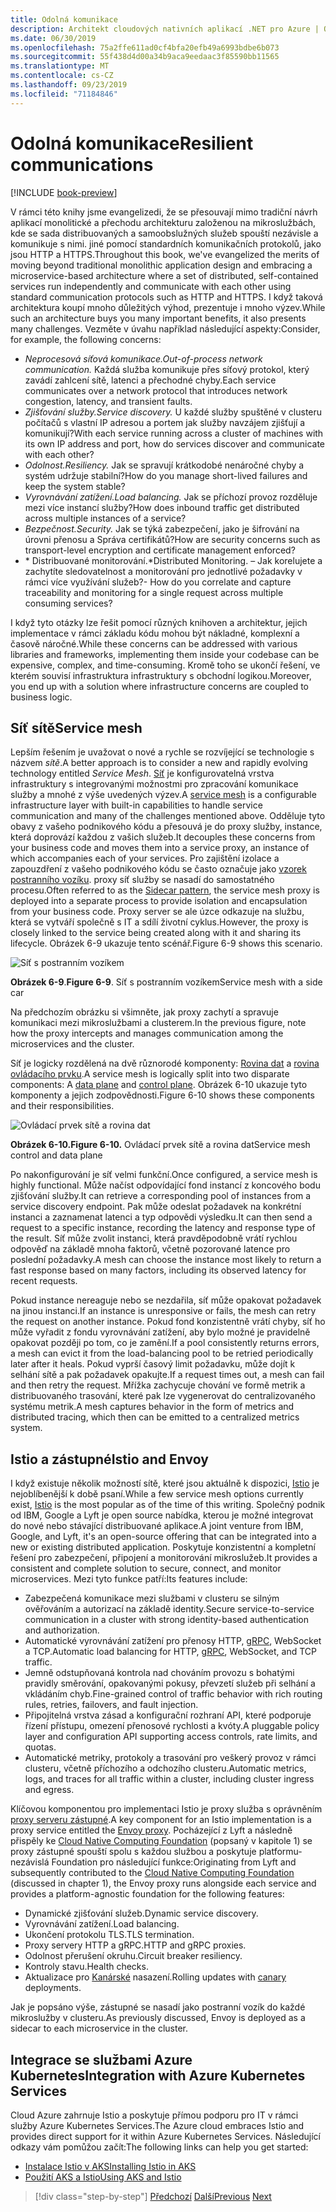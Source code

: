 ```yaml
---
title: Odolná komunikace
description: Architekt cloudových nativních aplikací .NET pro Azure | Odolná komunikace
ms.date: 06/30/2019
ms.openlocfilehash: 75a2ffe611ad0cf4bfa20efb49a6993bdbe6b073
ms.sourcegitcommit: 55f438d4d00a34b9aca9eedaac3f85590bb11565
ms.translationtype: MT
ms.contentlocale: cs-CZ
ms.lasthandoff: 09/23/2019
ms.locfileid: "71184846"
---
```

# <a name="resilient-communications"></a><span data-ttu-id="e670b-103">Odolná komunikace</span><span class="sxs-lookup"><span data-stu-id="e670b-103">Resilient communications</span></span>

[!INCLUDE [book-preview](../../../includes/book-preview.md)]

<span data-ttu-id="e670b-104">V rámci této knihy jsme evangelizedi, že se přesouvají mimo tradiční návrh aplikací monolitické a přechodu architekturu založenou na mikroslužbách, kde se sada distribuovaných a samoobslužných služeb spouští nezávisle a komunikuje s nimi. jiné pomocí standardních komunikačních protokolů, jako jsou HTTP a HTTPS.</span><span class="sxs-lookup"><span data-stu-id="e670b-104">Throughout this book, we've evangelized the merits of moving beyond traditional monolithic application design and embracing a microservice-based architecture where a set of distributed, self-contained services run independently and communicate with each other using standard communication protocols such as HTTP and HTTPS.</span></span> <span data-ttu-id="e670b-105">I když taková architektura koupí mnoho důležitých výhod, prezentuje i mnoho výzev.</span><span class="sxs-lookup"><span data-stu-id="e670b-105">While such an architecture buys you many important benefits, it also presents many challenges.</span></span> <span data-ttu-id="e670b-106">Vezměte v úvahu například následující aspekty:</span><span class="sxs-lookup"><span data-stu-id="e670b-106">Consider, for example, the following concerns:</span></span>

- <span data-ttu-id="e670b-107">*Neprocesová síťová komunikace.*</span><span class="sxs-lookup"><span data-stu-id="e670b-107">*Out-of-process network communication.*</span></span> <span data-ttu-id="e670b-108">Každá služba komunikuje přes síťový protokol, který zavádí zahlcení sítě, latenci a přechodné chyby.</span><span class="sxs-lookup"><span data-stu-id="e670b-108">Each service communicates over a network protocol that introduces network congestion, latency, and transient faults.</span></span>
- <span data-ttu-id="e670b-109">*Zjišťování služby.*</span><span class="sxs-lookup"><span data-stu-id="e670b-109">*Service discovery.*</span></span> <span data-ttu-id="e670b-110">U každé služby spuštěné v clusteru počítačů s vlastní IP adresou a portem jak služby navzájem zjišťují a komunikují?</span><span class="sxs-lookup"><span data-stu-id="e670b-110">With each service running across a cluster of machines with its own IP address and port, how do services discover and communicate with each other?</span></span>
- <span data-ttu-id="e670b-111">*Odolnost.*</span><span class="sxs-lookup"><span data-stu-id="e670b-111">*Resiliency.*</span></span> <span data-ttu-id="e670b-112">Jak se spravují krátkodobé nenáročné chyby a systém udržuje stabilní?</span><span class="sxs-lookup"><span data-stu-id="e670b-112">How do you manage short-lived failures and keep the system stable?</span></span>
- <span data-ttu-id="e670b-113">*Vyrovnávání zatížení.*</span><span class="sxs-lookup"><span data-stu-id="e670b-113">*Load balancing.*</span></span> <span data-ttu-id="e670b-114">Jak se příchozí provoz rozděluje mezi více instancí služby?</span><span class="sxs-lookup"><span data-stu-id="e670b-114">How does inbound traffic get distributed across multiple instances of a service?</span></span>
- <span data-ttu-id="e670b-115">*Bezpečnost.*</span><span class="sxs-lookup"><span data-stu-id="e670b-115">*Security.*</span></span> <span data-ttu-id="e670b-116">Jak se týká zabezpečení, jako je šifrování na úrovni přenosu a Správa certifikátů?</span><span class="sxs-lookup"><span data-stu-id="e670b-116">How are security concerns such as transport-level encryption and certificate management enforced?</span></span>
- <span data-ttu-id="e670b-117">\* Distribuované monitorování.</span><span class="sxs-lookup"><span data-stu-id="e670b-117">\*Distributed Monitoring.</span></span> <span data-ttu-id="e670b-118">– Jak korelujete a zachytíte sledovatelnost a monitorování pro jednotlivé požadavky v rámci více využívání služeb?</span><span class="sxs-lookup"><span data-stu-id="e670b-118">- How do you correlate and capture traceability and monitoring for a single request across multiple consuming services?</span></span>

<span data-ttu-id="e670b-119">I když tyto otázky lze řešit pomocí různých knihoven a architektur, jejich implementace v rámci základu kódu mohou být nákladné, komplexní a časově náročné.</span><span class="sxs-lookup"><span data-stu-id="e670b-119">While these concerns can be addressed with various libraries and frameworks, implementing them inside your codebase can be expensive, complex, and time-consuming.</span></span> <span data-ttu-id="e670b-120">Kromě toho se ukončí řešení, ve kterém souvisí infrastruktura infrastruktury s obchodní logikou.</span><span class="sxs-lookup"><span data-stu-id="e670b-120">Moreover, you end up with a solution where infrastructure concerns are coupled to business logic.</span></span>

## <a name="service-mesh"></a><span data-ttu-id="e670b-121">Síť sítě</span><span class="sxs-lookup"><span data-stu-id="e670b-121">Service mesh</span></span>

<span data-ttu-id="e670b-122">Lepším řešením je uvažovat o nové a rychle se rozvíjející se technologie s názvem *sítě*.</span><span class="sxs-lookup"><span data-stu-id="e670b-122">A better approach is to consider a new and rapidly evolving technology entitled *Service Mesh*.</span></span> <span data-ttu-id="e670b-123">[Síť](https://www.nginx.com/blog/what-is-a-service-mesh/) je konfigurovatelná vrstva infrastruktury s integrovanými možnostmi pro zpracování komunikace služby a mnohé z výše uvedených výzev.</span><span class="sxs-lookup"><span data-stu-id="e670b-123">A [service mesh](https://www.nginx.com/blog/what-is-a-service-mesh/) is a configurable infrastructure layer with built-in capabilities to handle service communication and many of the challenges mentioned above.</span></span> <span data-ttu-id="e670b-124">Odděluje tyto obavy z vašeho podnikového kódu a přesouvá je do proxy služby, instance, která doprovází každou z vašich služeb.</span><span class="sxs-lookup"><span data-stu-id="e670b-124">It decouples these concerns from your business code and moves them into a service proxy, an instance of which accompanies each of your services.</span></span> <span data-ttu-id="e670b-125">Pro zajištění izolace a zapouzdření z vašeho podnikového kódu se často označuje jako [vzorek postranního vozíku](https://docs.microsoft.com/azure/architecture/patterns/sidecar). proxy síť služby se nasadí do samostatného procesu.</span><span class="sxs-lookup"><span data-stu-id="e670b-125">Often referred to as the [Sidecar pattern](https://docs.microsoft.com/azure/architecture/patterns/sidecar), the service mesh proxy is deployed into a separate process to provide isolation and encapsulation from your business code.</span></span> <span data-ttu-id="e670b-126">Proxy server se ale úzce odkazuje na službu, která se vytváří společně s IT a sdílí životní cyklus.</span><span class="sxs-lookup"><span data-stu-id="e670b-126">However, the proxy is closely linked to the service being created along with it and sharing its lifecycle.</span></span> <span data-ttu-id="e670b-127">Obrázek 6-9 ukazuje tento scénář.</span><span class="sxs-lookup"><span data-stu-id="e670b-127">Figure 6-9 shows this scenario.</span></span>

![Síť s postranním vozíkem](./media/service-mesh-with-side-car.png)

<span data-ttu-id="e670b-129">**Obrázek 6-9**.</span><span class="sxs-lookup"><span data-stu-id="e670b-129">**Figure 6-9**.</span></span> <span data-ttu-id="e670b-130">Síť s postranním vozíkem</span><span class="sxs-lookup"><span data-stu-id="e670b-130">Service mesh with a side car</span></span>

<span data-ttu-id="e670b-131">Na předchozím obrázku si všimněte, jak proxy zachytí a spravuje komunikaci mezi mikroslužbami a clusterem.</span><span class="sxs-lookup"><span data-stu-id="e670b-131">In the previous figure, note how the proxy intercepts and manages communication among the microservices and the cluster.</span></span>

<span data-ttu-id="e670b-132">Síť je logicky rozdělená na dvě různorodé komponenty: [Rovina dat](https://blog.envoyproxy.io/service-mesh-data-plane-vs-control-plane-2774e720f7fc) a [rovina ovládacího prvku](https://blog.envoyproxy.io/service-mesh-data-plane-vs-control-plane-2774e720f7fc).</span><span class="sxs-lookup"><span data-stu-id="e670b-132">A service mesh is logically split into two disparate components: A [data plane](https://blog.envoyproxy.io/service-mesh-data-plane-vs-control-plane-2774e720f7fc) and [control plane](https://blog.envoyproxy.io/service-mesh-data-plane-vs-control-plane-2774e720f7fc).</span></span> <span data-ttu-id="e670b-133">Obrázek 6-10 ukazuje tyto komponenty a jejich zodpovědnosti.</span><span class="sxs-lookup"><span data-stu-id="e670b-133">Figure 6-10 shows these components and their responsibilities.</span></span>

![Ovládací prvek sítě a rovina dat](./media/istio-control-and-data-plane.png)

<span data-ttu-id="e670b-135">**Obrázek 6-10.**</span><span class="sxs-lookup"><span data-stu-id="e670b-135">**Figure 6-10.**</span></span> <span data-ttu-id="e670b-136">Ovládací prvek sítě a rovina dat</span><span class="sxs-lookup"><span data-stu-id="e670b-136">Service mesh control and data plane</span></span>

<span data-ttu-id="e670b-137">Po nakonfigurování je síť velmi funkční.</span><span class="sxs-lookup"><span data-stu-id="e670b-137">Once configured, a service mesh is highly functional.</span></span> <span data-ttu-id="e670b-138">Může načíst odpovídající fond instancí z koncového bodu zjišťování služby.</span><span class="sxs-lookup"><span data-stu-id="e670b-138">It can retrieve a corresponding pool of instances from a service discovery endpoint.</span></span> <span data-ttu-id="e670b-139">Pak může odeslat požadavek na konkrétní instanci a zaznamenat latenci a typ odpovědi výsledku.</span><span class="sxs-lookup"><span data-stu-id="e670b-139">It can then send a request to a specific instance, recording the latency and response type of the result.</span></span> <span data-ttu-id="e670b-140">Síť může zvolit instanci, která pravděpodobně vrátí rychlou odpověď na základě mnoha faktorů, včetně pozorované latence pro poslední požadavky.</span><span class="sxs-lookup"><span data-stu-id="e670b-140">A mesh can choose the instance most likely to return a fast response based on many factors, including its observed latency for recent requests.</span></span>

<span data-ttu-id="e670b-141">Pokud instance nereaguje nebo se nezdařila, síť může opakovat požadavek na jinou instanci.</span><span class="sxs-lookup"><span data-stu-id="e670b-141">If an instance is unresponsive or fails, the mesh can retry the request on another instance.</span></span> <span data-ttu-id="e670b-142">Pokud fond konzistentně vrátí chyby, síť ho může vyřadit z fondu vyrovnávání zatížení, aby bylo možné je pravidelně opakovat později po tom, co je zamění.</span><span class="sxs-lookup"><span data-stu-id="e670b-142">If a pool consistently returns errors, a mesh can evict it from the load-balancing pool to be retried periodically later after it heals.</span></span> <span data-ttu-id="e670b-143">Pokud vyprší časový limit požadavku, může dojít k selhání sítě a pak požadavek opakujte.</span><span class="sxs-lookup"><span data-stu-id="e670b-143">If a request times out, a mesh can fail and then retry the request.</span></span> <span data-ttu-id="e670b-144">Mřížka zachycuje chování ve formě metrik a distribuovaného trasování, které pak lze vygenerovat do centralizovaného systému metrik.</span><span class="sxs-lookup"><span data-stu-id="e670b-144">A mesh captures behavior in the form of metrics and distributed tracing, which then can be emitted to a centralized metrics system.</span></span>

## <a name="istio-and-envoy"></a><span data-ttu-id="e670b-145">Istio a zástupné</span><span class="sxs-lookup"><span data-stu-id="e670b-145">Istio and Envoy</span></span>

<span data-ttu-id="e670b-146">I když existuje několik možností sítě, které jsou aktuálně k dispozici, [Istio](https://istio.io/docs/concepts/what-is-istio/) je nejoblíbenější k době psaní.</span><span class="sxs-lookup"><span data-stu-id="e670b-146">While a few service mesh options currently exist, [Istio](https://istio.io/docs/concepts/what-is-istio/) is the most popular as of the time of this writing.</span></span> <span data-ttu-id="e670b-147">Společný podnik od IBM, Google a Lyft je open source nabídka, kterou je možné integrovat do nové nebo stávající distribuované aplikace.</span><span class="sxs-lookup"><span data-stu-id="e670b-147">A joint venture from IBM, Google, and Lyft, it's an open-source offering that can be integrated into a new or existing distributed application.</span></span> <span data-ttu-id="e670b-148">Poskytuje konzistentní a kompletní řešení pro zabezpečení, připojení a monitorování mikroslužeb.</span><span class="sxs-lookup"><span data-stu-id="e670b-148">It provides a consistent and complete solution to secure, connect, and monitor microservices.</span></span> <span data-ttu-id="e670b-149">Mezi tyto funkce patří:</span><span class="sxs-lookup"><span data-stu-id="e670b-149">Its features include:</span></span>

- <span data-ttu-id="e670b-150">Zabezpečená komunikace mezi službami v clusteru se silným ověřováním a autorizací na základě identity.</span><span class="sxs-lookup"><span data-stu-id="e670b-150">Secure service-to-service communication in a cluster with strong identity-based authentication and authorization.</span></span>
- <span data-ttu-id="e670b-151">Automatické vyrovnávání zatížení pro přenosy HTTP, [gRPC](https://grpc.io/), WebSocket a TCP.</span><span class="sxs-lookup"><span data-stu-id="e670b-151">Automatic load balancing for HTTP, [gRPC](https://grpc.io/), WebSocket, and TCP traffic.</span></span>
- <span data-ttu-id="e670b-152">Jemně odstupňovaná kontrola nad chováním provozu s bohatými pravidly směrování, opakovanými pokusy, převzetí služeb při selhání a vkládáním chyb.</span><span class="sxs-lookup"><span data-stu-id="e670b-152">Fine-grained control of traffic behavior with rich routing rules, retries, failovers, and fault injection.</span></span>
- <span data-ttu-id="e670b-153">Připojitelná vrstva zásad a konfigurační rozhraní API, které podporuje řízení přístupu, omezení přenosové rychlosti a kvóty.</span><span class="sxs-lookup"><span data-stu-id="e670b-153">A pluggable policy layer and configuration API supporting access controls, rate limits, and quotas.</span></span>
- <span data-ttu-id="e670b-154">Automatické metriky, protokoly a trasování pro veškerý provoz v rámci clusteru, včetně příchozího a odchozího clusteru.</span><span class="sxs-lookup"><span data-stu-id="e670b-154">Automatic metrics, logs, and traces for all traffic within a cluster, including cluster ingress and egress.</span></span>

<span data-ttu-id="e670b-155">Klíčovou komponentou pro implementaci Istio je proxy služba s oprávněním [proxy serveru zástupné](https://www.envoyproxy.io/docs/envoy/latest/intro/what_is_envoy).</span><span class="sxs-lookup"><span data-stu-id="e670b-155">A key component for an Istio implementation is a proxy service entitled the [Envoy proxy](https://www.envoyproxy.io/docs/envoy/latest/intro/what_is_envoy).</span></span> <span data-ttu-id="e670b-156">Pocházející z Lyft a následně přispěly ke [Cloud Native Computing Foundation](https://www.cncf.io/) (popsaný v kapitole 1) se proxy zástupné spouští spolu s každou službou a poskytuje platformu-nezávislá Foundation pro následující funkce:</span><span class="sxs-lookup"><span data-stu-id="e670b-156">Originating from Lyft and subsequently contributed to the [Cloud Native Computing Foundation](https://www.cncf.io/) (discussed in chapter 1), the Envoy proxy runs alongside each service and provides a platform-agnostic foundation for the following features:</span></span>

- <span data-ttu-id="e670b-157">Dynamické zjišťování služeb.</span><span class="sxs-lookup"><span data-stu-id="e670b-157">Dynamic service discovery.</span></span>
- <span data-ttu-id="e670b-158">Vyrovnávání zatížení.</span><span class="sxs-lookup"><span data-stu-id="e670b-158">Load balancing.</span></span>
- <span data-ttu-id="e670b-159">Ukončení protokolu TLS.</span><span class="sxs-lookup"><span data-stu-id="e670b-159">TLS termination.</span></span>
- <span data-ttu-id="e670b-160">Proxy servery HTTP a gRPC.</span><span class="sxs-lookup"><span data-stu-id="e670b-160">HTTP and gRPC proxies.</span></span>
- <span data-ttu-id="e670b-161">Odolnost přerušení okruhu.</span><span class="sxs-lookup"><span data-stu-id="e670b-161">Circuit breaker resiliency.</span></span>
- <span data-ttu-id="e670b-162">Kontroly stavu.</span><span class="sxs-lookup"><span data-stu-id="e670b-162">Health checks.</span></span>
- <span data-ttu-id="e670b-163">Aktualizace pro [Kanárské](https://martinfowler.com/bliki/CanaryRelease.html) nasazení.</span><span class="sxs-lookup"><span data-stu-id="e670b-163">Rolling updates with [canary](https://martinfowler.com/bliki/CanaryRelease.html) deployments.</span></span>

<span data-ttu-id="e670b-164">Jak je popsáno výše, zástupné se nasadí jako postranní vozík do každé mikroslužby v clusteru.</span><span class="sxs-lookup"><span data-stu-id="e670b-164">As previously discussed, Envoy is deployed as a sidecar to each microservice in the cluster.</span></span>

## <a name="integration-with-azure-kubernetes-services"></a><span data-ttu-id="e670b-165">Integrace se službami Azure Kubernetes</span><span class="sxs-lookup"><span data-stu-id="e670b-165">Integration with Azure Kubernetes Services</span></span>

<span data-ttu-id="e670b-166">Cloud Azure zahrnuje Istio a poskytuje přímou podporu pro IT v rámci služby Azure Kubernetes Services.</span><span class="sxs-lookup"><span data-stu-id="e670b-166">The Azure cloud embraces Istio and provides direct support for it within Azure Kubernetes Services.</span></span> <span data-ttu-id="e670b-167">Následující odkazy vám pomůžou začít:</span><span class="sxs-lookup"><span data-stu-id="e670b-167">The following links can help you get started:</span></span>

- [<span data-ttu-id="e670b-168">Instalace Istio v AKS</span><span class="sxs-lookup"><span data-stu-id="e670b-168">Installing Istio in AKS</span></span>](https://docs.microsoft.com/azure/aks/istio-install)
- [<span data-ttu-id="e670b-169">Použití AKS a Istio</span><span class="sxs-lookup"><span data-stu-id="e670b-169">Using AKS and Istio</span></span>](https://docs.microsoft.com/azure/aks/istio-scenario-routing)

>[!div class="step-by-step"]
><span data-ttu-id="e670b-170">[Předchozí](infrastructure-resiliency-azure.md)
>[Další](monitoring-health.md)</span><span class="sxs-lookup"><span data-stu-id="e670b-170">[Previous](infrastructure-resiliency-azure.md)
[Next](monitoring-health.md)</span></span> <!-- Next Chapter -->